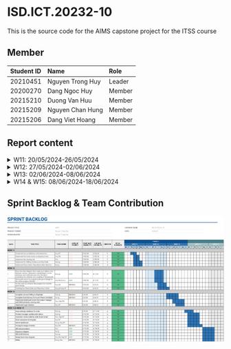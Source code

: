 # ISD.ICT.20232-10

This is the source code for the AIMS capstone project for the ITSS course

## Member 
| Student ID  | Name               | Role    |
|:------------|:-------------------|:--------|
| 20210451    | Nguyen Trong Huy   | Leader  |
| 20200270    | Dang Ngoc Huy      | Member  |
| 20215210    | Duong Van Huu      | Member  |
| 20215209    | Nguyen Chan Hung   | Member  |
| 20215206    | Dang Viet Hoang    | Member  |

## Report content 

<details>
  <summary>W11: 20/05/2024-26/05/2024 </summary>
<br>
<details>
<summary>Nguyen Trong Huy</summary>
<br>

- Assigned tasks:
    - Create and Refractor source code
    - Add database configs
    - Add entity classes

- Implementation details:
    - Pull Request(s):[#1](https://github.com/NTHuyne/ISD.ICT.20232.10/pull/1)
    - Specific implementation details:
        - Implement entities classes for Place Order use cases
        - Implement and set up the configs for MySQL database

</details>

<details>
<summary>Duong Van Huu</summary>
<br>

- Assigned tasks:
    - Implement View Cart use case

- Implementation details:
    - Pull Request(s): [#4](https://github.com/NTHuyne/ISD.ICT.20232.10/pull/4) 
    - Specific implementation details:
        - Implement controller, fxml view and handler for View Cart use case

</details>

<details>
<summary>Dang Ngoc Huy</summary>
<br>

- Assigned tasks:
    - Implement Home Screen and add to cart 

- Implementation details:
    - Pull Request(s): [#4](https://github.com/NTHuyne/ISD.ICT.20232.10/pull/4)
    - Specific implementation details:
        - Implement controller, fxml view and handler for Home Screen and Add To Cart, Search and Filter Media use cases.

</details>

<details>
<summary>Dang Viet Hoang</summary>
<br>

- Assigned tasks:
    - Implement VNPay Subsystem

- Implementation details:
    - Pull Request(s): [#2](https://github.com/NTHuyne/ISD.ICT.20232.10/pull/2)
    - Specific implementation details:
        - Implement subsystem interface: IPayment, IClient interface
        - Implement subsystem for VNPay
        - Implement test case for VNPay

</details>

</details>

<details>
  <summary>W12: 27/05/2024-02/06/2024 </summary>
<br>
<details>
<summary>Nguyen Trong Huy</summary>
<br>

- Assigned tasks:
    - Redesign the interface for shipping, invoice, cart.
    - Fix bugs in home screen

- Implementation details:
    - Pull Request(s):[#10](https://github.com/NTHuyne/ISD.ICT.20232.10/pull/10)
    - Specific implementation details:
        - Using SceneBuilder redesign shipping.fxml, invoice.fxml, rush_delivery_invoice.fxml.

</details>

<details>
<summary>Duong Van Huu</summary>
<br>

- Assigned tasks:
    - Writng report about Design Concepts

- Implementation details:
    - Writing report on Design Concepts

</details>

<details>
<summary>Dang Ngoc Huy</summary>
<br>

- Assigned tasks:
    - Writing report on SOLID principles

- Implementation details:
    - Writing report on SOLID principles

</details>

<details>
<summary>Dang Viet Hoang</summary>
<br>

- Assigned tasks:
    - Writing Design documents and report on design concepts

- Implementation details:
    - Writing documents

</details>

<details>
<summary>Nguyen Chan Hung</summary>
<br>

- Assigned tasks:
    - Implement shipping delivery, place order, place rush order.

- Implementation details:
    - Pull Request(s):[#10](https://github.com/NTHuyne/ISD.ICT.20232.10/pull/10)

</details>

</details>

<details>
  <summary>W13: 02/06/2024-08/06/2024 </summary>
<br>
<details>
<summary>Nguyen Trong Huy</summary>
<br>

- Assigned tasks:
    - Implement Login function

</details>

<details>
<summary>Duong Van Huu</summary>
<br>

- Assigned tasks:
    - Implement dashboard screen for product manager and CRUD products, viewing order

</details>

<details>
<summary>Dang Ngoc Huy</summary>
<br>

- Assigned tasks:
    - Implement dashboard screen for product manager and CRUD products, viewing order

</details>

<details>
<summary>Dang Viet Hoang</summary>
<br>

- Assigned tasks:
    - Complete connect VNPay to PayOrder

</details>

<details>
<summary>Nguyen Chan Hung</summary>
<br>

- Assigned tasks:
    - Complete Rush Delivery Form and Phone Validation

</details>

</details>

<details>
  <summary>W14 & W15: 08/06/2024-18/06/2024 </summary>
<br>
<details>
<summary>Nguyen Trong Huy</summary>
<br>

- Assigned tasks:
    - Email subsystem & integrate
    - Design-level class diagram
    - Control all documentations
    - Fix bugs
    - View Order Screen
    - Customer: review order by order id and email
    - Admin dashboard

</details>

<details>
<summary>Duong Van Huu</summary>
<br>

- Assigned tasks:
    - Customer: review order by order id and email
    - SRS documentation
    - Slides

</details>

<details>
<summary>Dang Ngoc Huy</summary>
<br>

- Assigned tasks:
    - Design-level class diagram
    - Fix bug for image of media 

</details>

<details>
<summary>Dang Viet Hoang</summary>
<br>

- Assigned tasks:
    - ERD & DB Schema
    - Issue redesign database for order
    - Product manager: update order status

</details>

<details>
<summary>Nguyen Chan Hung</summary>
<br>

- Assigned tasks:
    - Admin dashboard
    - Sequence diagram & Architecture design
    - Slides

</details>

</details>

## Sprint Backlog & Team Contribution 
![alt text][def]

[def]: ./Sprint%20Backlog%20&%20Team%20Contribution/Sprint%20Backlog%20&%20Team%20Contribution.png